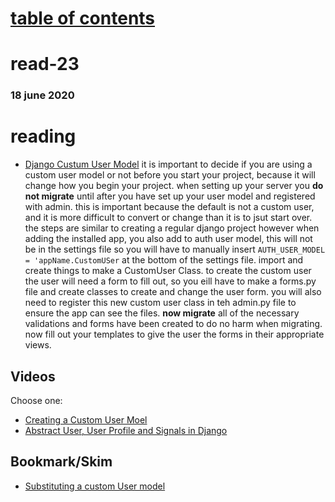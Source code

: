 # [table of contents](https://h-griffin.github.io/reading-notes-401/)
# read-23
### 18 june 2020

# reading
- [Django Custum User Model](https://learndjango.com/tutorials/django-custom-user-model)
it is important to decide if you are using a custom user model or not before you start your project, because it will change how you begin your project. when setting up your server you **do not migrate** until after you have set up your user model and registered with admin. this is important because the default is not a custom user, and it is more difficult to convert or change than it is to jsut start over. the steps are similar to creating a regular django project however when adding the installed app, you also add to auth user model, this will not be in the settings file so you will have to manually insert ```AUTH_USER_MODEL = 'appName.CustomUSer``` at the bottom of the settings file. import and create things to make a CustomUser Class. to create the custom user the user will need a form to fill out, so you eill have to make a forms.py file and create classes to create and change the user form. you will also need to register this new custom user class in teh admin.py file to ensure the app can see the files. **now migrate** all of the necessary validations and forms have been created to do no harm when migrating. now fill out your templates to give the user the forms in their appropriate views.

## Videos
Choose one:

- [Creating a Custom User Moel](https://www.youtube.com/watch?v=eCeRC7E8Z7Y&t=59s)
- [Abstract User, User Profile and Signals in Django](https://www.youtube.com/watch?v=EudKs1HPUfE)

## Bookmark/Skim
- [Substituting a custom User model](https://docs.djangoproject.com/en/3.0/topics/auth/customizing/#auth-custom-user)

